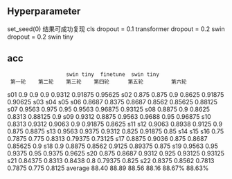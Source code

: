 ## Hyperparameter

set_seed(0)
结果可成功复现
cls dropout = 0.1
transformer dropout = 0.2
swin dropout = 0.2
swin tiny

## acc

                       swin tiny  finetune  swin tiny
     第一轮    第二轮    第三轮    第四轮      第五轮         第六轮
s01  0.9      0.9      0.9        0.9312     0.91875        0.95625
s02  0.875    0.875    0.9        0.8625     0.91875        0.90625
s03
s04
s05
s06  0.8687   0.8375   0.8687     0.8562     0.85625        0.88125
s07  0.9563   0.975    0.95       0.9563     0.96875        0.93125
s08  0.8875   0.9      0.8625     0.8313     0.88125        0.9
s09  0.9312   0.8875   0.9563     0.9688     0.95           0.96875
s10  0.8313   0.9312   0.9063     0.9        0.91875        0.8625
s11
s12  0.9063   0.8938   0.9125     0.9        0.875          0.8875
s13  0.9563   0.9375   0.9312     0.825      0.91875        0.85
s14
s15
s16  0.75     0.7875   0.775      0.8313     0.79375        0.73125
s17  0.8875   0.9036   0.875      0.8687     0.85625        0.9
s18  0.9      0.8875   0.8562     0.9125     0.89375        0.875
s19  0.9563   0.95     0.9375     0.95       0.9375         0.9625
s20  0.875    0.8687   0.9312     0.925      0.93125        0.93125
s21  0.84375  0.8313   0.8438     0.8        0.79375        0.825
s22  0.8375   0.8562   0.7813     0.7875     0.775          0.8125
average 88.40 88.89    88.56      88.16      88.67%         88.63%

##
